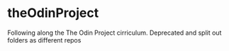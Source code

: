 # theOdinProject

Following along the The Odin Project cirriculum.
Deprecated and split out folders as different repos
